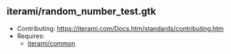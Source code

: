 iterami/random_number_test.gtk
------------------------------

* Contributing: https://iterami.com/Docs.htm/standards/contributing.htm
* Requires:
  * [iterami/common](https://github.com/iterami/common)
